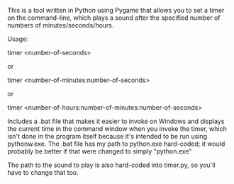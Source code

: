 This is a tool written in Python using Pygame that allows you to set a timer on the command-line, which plays a sound after the specified number of numbers of minutes/seconds/hours.

Usage: 

timer &lt;number-of-seconds>

or

timer &lt;number-of-minutes:number-of-seconds>

or

timer &lt;number-of-hours:number-of-minutes:number-of-seconds>

Includes a .bat file that makes it easier to invoke on Windows and displays the current time in the command window when you invoke the timer, which isn't done in the program itself because it's intended to be run using pythonw.exe. The .bat file has my path to python.exe hard-coded; it would probably be better if that were changed to simply "python.exe"

The path to the sound to play is also hard-coded into timer.py, so you'll have to change that too.

